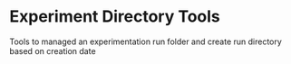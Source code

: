 # Experiment Directory Tools
Tools to managed an experimentation run folder and create run directory based on creation date
